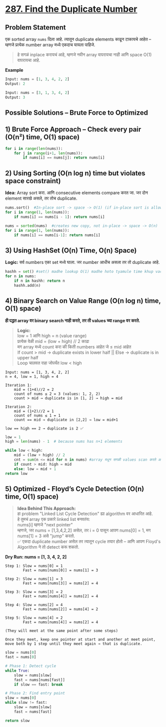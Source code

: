 # [287. Find the Duplicate Number](https://leetcode.com/problems/find-the-duplicate-number/description/)

## Problem Statement
एक sorted array `nums` दिला आहे. त्यातून duplicate elements काढून टाकायचे आहेत – म्हणजे प्रत्येक number array मध्ये एकदाच यायला पाहिजे.  
> हे सगळं inplace करायचं आहे, म्हणजे नवीन array वापरायचा नाही आणि space O(1) वापरायचा आहे.

**Example**
```python
Input: nums = [1, 3, 4, 2, 2]
Output: 2
```
```python
Input: nums = [3, 1, 3, 4, 2]
Output: 3
```
## Possible Solutions – Brute Force to Optimized
## 1) Brute Force Approach – Check every pair (O(n²) time, O(1) space)
```python
for i in range(len(nums)):
    for j in range(i+1, len(nums)):
        if nums[i] == nums[j]: return nums[i]
```
## 2) Using Sorting (O(n log n) time but violates space constraint) 
**Idea:** Array sort करा. आणि consecutive elements compare करत जा. जर दोन element सारखे असले, तर तोच duplicate.  
```python
nums.sort()  #In-place sort -> space -> O(1) (if in-place sort is allowed)
for i in range(1, len(nums)):
    if nums[i] == nums[i - 1]: return nums[i]
```
```python
nums = sorted(nums)  #creates new copy, not in-place -> space -> O(n)
for i in range(1, len(nums)):
    if nums[i] == nums[i-1]: return nums[i]
```
## 3) Using HashSet (O(n) Time, O(n) Space)
**Logic:** सर्व numbers एका set मध्ये घाला. जर number आधीच असला तर तो duplicate आहे.
```python
hashh = set() #set() madhe lookup O(1) madhe hoto tyamule time khup vachato
for n in nums:
    if n in hashh: return n
    hashh.add(n)
```
## 4) Binary Search on Value Range (O(n log n) time, O(1) space)
**ही पद्धत array वर binary search नाही करते, तर ती values च्या range वर करते.**  
> **Logic:**  
> low = 1 आणि high = n (value range)  
> प्रत्येक वेळी mid = (low + high) // 2 काढा  
> मग array मध्ये count करा की किती numbers आहेत जे ≤ mid आहेत  
> If count > mid → duplicate exists in lower half || Else → duplicate is in upper half  
> Loop चालवत राहा जोपर्यंत low < high  

```
Input: nums = [1, 3, 4, 2, 2]
n = 4, low = 1, high = 4

Iteration 1:
    mid = (1+4)//2 = 2
    count of nums ≤ 2 = 3 (values: 1, 2, 2)
    count > mid → duplicate is in [1, 2] → high = mid

Iteration 2:
    mid = (1+2)//2 = 1
    count of nums ≤ 1 = 1
    count == mid → duplicate in [2,2] → low = mid+1

low == high == 2 → duplicate is 2 ✅
```
```python
low = 1
high = len(nums) - 1  # because nums has n+1 elements

while low < high:
    mid = (low + high) // 2
    cnt = sum(n <= mid for n in nums) #array मधून सगळी values scan करते आणि mid पेक्षा <= किती elements आहेत ते मोजते.
    if count > mid: high = mid
    else: low = mid + 1
return low
```
## 5) Optimized - Floyd’s Cycle Detection (O(n) time, O(1) space)
> **Idea Behind This Approach:**    
> हा problem "Linked List Cycle Detection" ह्या algorithm वर आधारित आहे.  
> हे तुमचं array एक प्रकारे linked list बनवतंय:  
> nums[i] म्हणजे "next pointer"  
> म्हणजे, जर nums = [1,3,4,2,2] असेल, तर i = 0 पासून आपण nums[0] = 1, मग nums[1] = 3 असे "jump" करतो.  
> ✅ एकदा duplicate number असेल तर त्यातून cycle तयार होतो – आणि आपण Floyd's Algorithm ने तो detect करू शकतो.

**Dry Run: nums = [1, 3, 4, 2, 2]**
```
Step 1: Slow = nums[0] = 1
        Fast = nums[nums[0]] = nums[1] = 3

Step 2: Slow = nums[1] = 3
        Fast = nums[nums[3]] = nums[2] = 4

Step 3: Slow = nums[3] = 2
        Fast = nums[nums[4]] = nums[2] = 4

Step 4: Slow = nums[2] = 4
        Fast = nums[nums[2]] = nums[4] = 2

Step 5: Slow = nums[4] = 2
        Fast = nums[nums[4]] = nums[2] = 4

(They will meet at the same point after some steps)

Once they meet, keep one pointer at start and another at meet point, move both by 1 step until they meet again → that is duplicate.
```
```python
slow = nums[0]
fast = nums[0]

# Phase 1: Detect cycle
while True:
    slow = nums[slow]
    fast = nums[nums[fast]]
    if slow == fast: break

# Phase 2: Find entry point
slow = nums[0]
while slow != fast:
    slow = nums[slow]
    fast = nums[fast]

return slow
```


